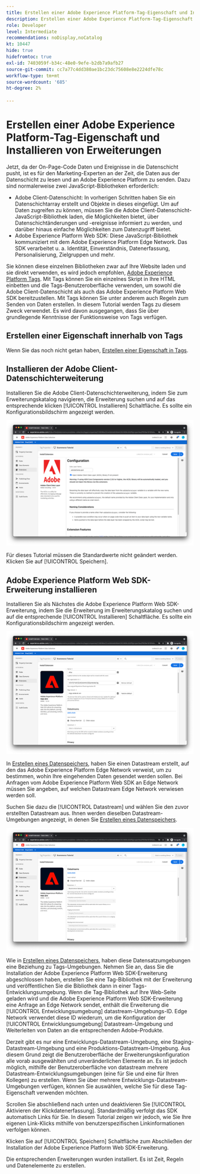 ```yaml
---
title: Erstellen einer Adobe Experience Platform-Tag-Eigenschaft und Installieren von Erweiterungen
description: Erstellen einer Adobe Experience Platform-Tag-Eigenschaft und Installieren von Erweiterungen
role: Developer
level: Intermediate
recommendations: noDisplay,noCatalog
kt: 10447
hide: true
hidefromtoc: true
exl-id: 7403059f-b34c-48e0-9efe-b2db7a9afb27
source-git-commit: cc7a77c4dd380ae1bc23dc75608e8e2224dfe78c
workflow-type: tm+mt
source-wordcount: '685'
ht-degree: 2%

---
```


# Erstellen einer Adobe Experience Platform-Tag-Eigenschaft und Installieren von Erweiterungen

Jetzt, da der On-Page-Code Daten und Ereignisse in die Datenschicht pusht, ist es für den Marketing-Experten an der Zeit, die Daten aus der Datenschicht zu lesen und an Adobe Experience Platform zu senden. Dazu sind normalerweise zwei JavaScript-Bibliotheken erforderlich:

* Adobe Client-Datenschicht: In vorherigen Schritten haben Sie ein Datenschichtarray erstellt und Objekte in dieses eingefügt. Um auf Daten zugreifen zu können, müssen Sie die Adobe Client-Datenschicht-JavaScript-Bibliothek laden, die Möglichkeiten bietet, über Datenschichtänderungen und -ereignisse informiert zu werden, und darüber hinaus einfache Möglichkeiten zum Datenzugriff bietet.
* Adobe Experience Platform Web SDK: Diese JavaScript-Bibliothek kommuniziert mit dem Adobe Experience Platform Edge Network. Das SDK verarbeitet u. a. Identität, Einverständnis, Datenerfassung, Personalisierung, Zielgruppen und mehr.

Sie können diese einzelnen Bibliotheken zwar auf Ihre Website laden und sie direkt verwenden, es wird jedoch empfohlen, [Adobe Experience Platform Tags](https://experienceleague.adobe.com/docs/experience-platform/tags/home.html?lang=de). Mit Tags können Sie ein einzelnes Skript in Ihre HTML einbetten und die Tags-Benutzeroberfläche verwenden, um sowohl die Adobe Client-Datenschicht als auch das Adobe Experience Platform Web SDK bereitzustellen. Mit Tags können Sie unter anderem auch Regeln zum Senden von Daten erstellen. In diesem Tutorial werden Tags zu diesem Zweck verwendet. Es wird davon ausgegangen, dass Sie über grundlegende Kenntnisse der Funktionsweise von Tags verfügen.

## Erstellen einer Eigenschaft innerhalb von Tags

Wenn Sie das noch nicht getan haben, [Erstellen einer Eigenschaft in Tags](https://experienceleague.adobe.com/docs/experience-platform/tags/admin/companies-and-properties.html#create-or-configure-a-property).

## Installieren der Adobe Client-Datenschichterweiterung

Installieren Sie die Adobe Client-Datenschichterweiterung, indem Sie zum Erweiterungskatalog navigieren, die Erweiterung suchen und auf das entsprechende klicken [!UICONTROL Installieren] Schaltfläche. Es sollte ein Konfigurationsbildschirm angezeigt werden.

![Installation der Adobe Client-Datenschicht-Erweiterung](../../../assets/implementation-strategy/acdl-extension-installation.png)

Für dieses Tutorial müssen die Standardwerte nicht geändert werden. Klicken Sie auf [!UICONTROL Speichern].

## Adobe Experience Platform Web SDK-Erweiterung installieren

Installieren Sie als Nächstes die Adobe Experience Platform Web SDK-Erweiterung, indem Sie die Erweiterung im Erweiterungskatalog suchen und auf die entsprechende [!UICONTROL Installieren] Schaltfläche. Es sollte ein Konfigurationsbildschirm angezeigt werden.

![Installation der Adobe Experience Platform Web SDK-Erweiterung](../../../assets/implementation-strategy/web-sdk-extension-installation.png)

In [Erstellen eines Datenspeichers](../configure-the-server/create-a-datastream.md), haben Sie einen Datastream erstellt, auf den das Adobe Experience Platform Edge Network verweist, um zu bestimmen, wohin Ihre eingehenden Daten gesendet werden sollen. Bei Anfragen vom Adobe Experience Platform Web SDK an Edge Network müssen Sie angeben, auf welchen Datastream Edge Network verwiesen werden soll.

Suchen Sie dazu die [!UICONTROL Datastream] und wählen Sie den zuvor erstellten Datastream aus. Ihnen werden dieselben Datastream-Umgebungen angezeigt, in denen Sie [Erstellen eines Datenspeichers](../configure-the-server/create-a-datastream.md).

![Datenspeicherauswahl](../../../assets/implementation-strategy/web-sdk-datastream-selection.png)

Wie in [Erstellen eines Datenspeichers](../configure-the-server/create-a-dataset.md), haben diese Datensatzumgebungen eine Beziehung zu Tags-Umgebungen. Nehmen Sie an, dass Sie die Installation der Adobe Experience Platform Web SDK-Erweiterung abgeschlossen haben, erstellen Sie eine Tag-Bibliothek mit der Erweiterung und veröffentlichen Sie die Bibliothek dann in einer Tags-Entwicklungsumgebung. Wenn die Tag-Bibliothek auf Ihre Web-Seite geladen wird und die Adobe Experience Platform Web SDK-Erweiterung eine Anfrage an Edge Network sendet, enthält die Erweiterung die [!UICONTROL Entwicklungsumgebung] datastream-Umgebungs-ID. Edge Network verwendet diese ID wiederum, um die Konfiguration der [!UICONTROL Entwicklungsumgebung] Datastream-Umgebung und Weiterleiten von Daten an die entsprechenden Adobe-Produkte.

Derzeit gibt es nur eine Entwicklungs-Datastream-Umgebung, eine Staging-Datastream-Umgebung und eine Produktions-Datastream-Umgebung. Aus diesem Grund zeigt die Benutzeroberfläche der Erweiterungskonfiguration alle vorab ausgewählten und unveränderlichen Elemente an. Es ist jedoch möglich, mithilfe der Benutzeroberfläche von datastream mehrere Datastream-Entwicklungsumgebungen (eine für Sie und eine für Ihren Kollegen) zu erstellen. Wenn Sie über mehrere Entwicklungs-Datastream-Umgebungen verfügen, können Sie auswählen, welche Sie für diese Tag-Eigenschaft verwenden möchten.

Scrollen Sie abschließend nach unten und deaktivieren Sie [!UICONTROL Aktivieren der Klickdatenerfassung]. Standardmäßig verfolgt das SDK automatisch Links für Sie. In diesem Tutorial zeigen wir jedoch, wie Sie Ihre eigenen Link-Klicks mithilfe von benutzerspezifischen Linkinformationen verfolgen können.

Klicken Sie auf [!UICONTROL Speichern] Schaltfläche zum Abschließen der Installation der Adobe Experience Platform Web SDK-Erweiterung.

Die entsprechenden Erweiterungen wurden installiert. Es ist Zeit, Regeln und Datenelemente zu erstellen.
